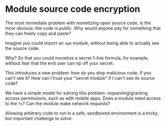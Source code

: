 # Module source code encryption

The most immediate problem with monetizing open source code, is the most obvious:  the code is public.  Why would anyone pay for something that they can freely copy and paste?

Imagine you could import an `npm` module, without being able to actually see the source code.

Why?  So that you could monetize a secret 1-line formula, for example, without fear that the end user can rip off your secret.

This introduces a new problem:  how do you stop malicious code, if you can't see it?  How can I trust your "secret module" if I can't see its source code?

We have a simple model for solving this problem:  requesting/granting access permissions, such as with mobile apps.  Does a module need access to the `fs`?  Can the module make network requests?

Allowing arbitrary code to run in a safe, sandboxed environment is a tricky, but important challenge to solve.
